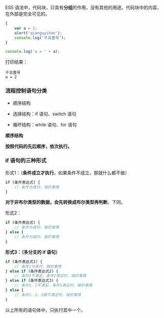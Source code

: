 ES5 语法中，代码块，只具有**分组**的作用，没有其他的用途。代码块中的内容，在外部是完全可见的。

```javascript
{
    var a = 2;
    alert('qianguyihao');
    console.log('千古壹号');
}

console.log('a = ' + a);
```

打印结果：

```text
千古壹号
a = 2
```

### 流程控制语句分类

- 顺序结构

- 选择结构：if 语句、switch 语句

- 循环结构：while 语句、for 语句

  

**顺序结构**

**按照代码的先后顺序，依次执行。**

### if 语句的三种形式

形式1：（**条件成立才执行**。如果条件不成立，那就什么都不做）

```javascript
if (条件表达式) {
    // 条件为真时，做的事情
}
```

**对于非布尔类型的数据，会先转换成布尔类型再判断**。下同。

形式2：

```javascript
if (条件表达式) {
    // 条件为真时，做的事情
} else {
    // 条件为假时，做的事情
}
```

**形式3：（多分支的 if 语句）**

```javascript
if (条件表达式1) {
    // 条件1为真时，做的事情
} else if (条件表达式2) {
    // 条件1不满足，条件2满足时，做的事情
} else if (条件表达式3) {
    // 条件1、2不满足，条件3满足时，做的事情
} else {
    // 条件1、2、3都不满足时，做的事情
}
```

以上所有的语句体中，只执行其中一个。

